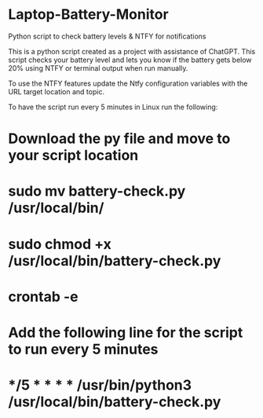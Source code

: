 # Laptop-Battery-Monitor
Python script to check battery levels &amp; NTFY for notifications

This is a python script created as a project with assistance of ChatGPT.
This script checks your battery level and lets you know if the battery gets below 20% using NTFY or terminal output when run manually.

To use the NTFY features update the Ntfy configuration variables with the URL target location and topic.

To have the script run every 5 minutes in Linux run the following:
#  Download the py file and move to your script location
#  sudo mv battery-check.py /usr/local/bin/
#  sudo chmod +x /usr/local/bin/battery-check.py
#  crontab -e
#    Add the following line for the script to run every 5 minutes
#    */5 * * * * /usr/bin/python3 /usr/local/bin/battery-check.py
